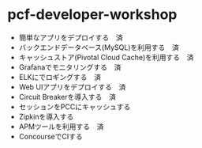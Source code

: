 # pcf-developer-workshop
* 簡単なアプリをデプロイする　済
* バックエンドデータベース(MySQL)を利用する　済
* キャッシュストア(Pivotal Cloud Cache)を利用する　済
* Grafanaでモニタリングする　済
* ELKにでロギングする　済
* Web UIアプリをデプロイする　済
* Circuit Breakerを導入する　済
* セッションをPCCにキャッシュする
* Zipkinを導入する
* APMツールを利用する　済
* ConcourseでCIする
